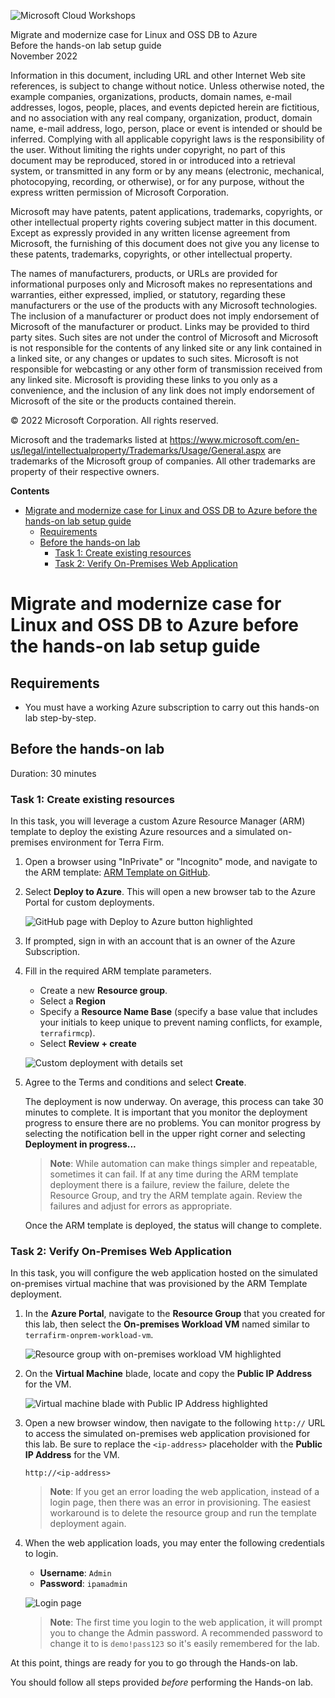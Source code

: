 ![](https://github.com/Microsoft/MCW-Template-Cloud-Workshop/raw/main/Media/ms-cloud-workshop.png "Microsoft Cloud Workshops")

<div class="MCWHeader1">
Migrate and modernize case for Linux and OSS DB to Azure
</div>

<div class="MCWHeader2">
Before the hands-on lab setup guide
</div>

<div class="MCWHeader3">
November 2022
</div>

Information in this document, including URL and other Internet Web site references, is subject to change without notice. Unless otherwise noted, the example companies, organizations, products, domain names, e-mail addresses, logos, people, places, and events depicted herein are fictitious, and no association with any real company, organization, product, domain name, e-mail address, logo, person, place or event is intended or should be inferred. Complying with all applicable copyright laws is the responsibility of the user. Without limiting the rights under copyright, no part of this document may be reproduced, stored in or introduced into a retrieval system, or transmitted in any form or by any means (electronic, mechanical, photocopying, recording, or otherwise), or for any purpose, without the express written permission of Microsoft Corporation.

Microsoft may have patents, patent applications, trademarks, copyrights, or other intellectual property rights covering subject matter in this document. Except as expressly provided in any written license agreement from Microsoft, the furnishing of this document does not give you any license to these patents, trademarks, copyrights, or other intellectual property.

The names of manufacturers, products, or URLs are provided for informational purposes only and Microsoft makes no representations and warranties, either expressed, implied, or statutory, regarding these manufacturers or the use of the products with any Microsoft technologies. The inclusion of a manufacturer or product does not imply endorsement of Microsoft of the manufacturer or product. Links may be provided to third party sites. Such sites are not under the control of Microsoft and Microsoft is not responsible for the contents of any linked site or any link contained in a linked site, or any changes or updates to such sites. Microsoft is not responsible for webcasting or any other form of transmission received from any linked site. Microsoft is providing these links to you only as a convenience, and the inclusion of any link does not imply endorsement of Microsoft of the site or the products contained therein.

© 2022 Microsoft Corporation. All rights reserved.

Microsoft and the trademarks listed at <https://www.microsoft.com/en-us/legal/intellectualproperty/Trademarks/Usage/General.aspx> are trademarks of the Microsoft group of companies. All other trademarks are property of their respective owners.

**Contents**

<!-- TOC -->

- [Migrate and modernize case for Linux and OSS DB to Azure before the hands-on lab setup guide](#migrate-and-modernize-case-for-linux-and-oss-db-to-azure-before-the-hands-on-lab-setup-guide)
    - [Requirements](#requirements)
    - [Before the hands-on lab](#before-the-hands-on-lab)
        - [Task 1: Create existing resources](#task-1-create-existing-resources)
        - [Task 2: Verify On-Premises Web Application](#task-2-verify-on-premises-web-application)

<!-- /TOC -->

# Migrate and modernize case for Linux and OSS DB to Azure before the hands-on lab setup guide

## Requirements

- You must have a working Azure subscription to carry out this hands-on lab step-by-step.

## Before the hands-on lab

Duration: 30 minutes

### Task 1: Create existing resources

In this task, you will leverage a custom Azure Resource Manager (ARM) template to deploy the existing Azure resources and a simulated on-premises environment for Terra Firm.

1. Open a browser using "InPrivate" or "Incognito" mode, and navigate to the ARM template: [ARM Template on GitHub](https://github.com/solliancenet/MCW-Migrate-Linux-OSS-DB-to-Azure/tree/lab/Hands-on%20lab/resources/deployment).

2. Select **Deploy to Azure**. This will open a new browser tab to the Azure Portal for custom deployments.

    ![GitHub page with Deploy to Azure button highlighted](images/before-hol-deploy-to-azure.png "Deploy to Azure")

3. If prompted, sign in with an account that is an owner of the Azure Subscription.

4. Fill in the required ARM template parameters.
    - Create a new **Resource group**.
    - Select a **Region**
    - Specify a **Resource Name Base** (specify a base value that includes your initials to keep unique to prevent naming conflicts, for example, `terrafirmcp`).
    - Select **Review + create**

    ![Custom deployment with details set](images/2022-11-22-20-29-41.png "Custom deployment with details set")

5. Agree to the Terms and conditions and select **Create**.

    The deployment is now underway. On average, this process can take 30 minutes to complete. It is important that you monitor the deployment progress to ensure there are no problems. You can monitor progress by selecting the notification bell in the upper right corner and selecting **Deployment in progress...**

    >**Note**: While automation can make things simpler and repeatable, sometimes it can fail. If at any time during the ARM template deployment there is a failure, review the failure, delete the Resource Group, and try the ARM template again. Review the failures and adjust for errors as appropriate.

    Once the ARM template is deployed, the status will change to complete.

### Task 2: Verify On-Premises Web Application

In this task, you will configure the web application hosted on the simulated on-premises virtual machine that was provisioned by the ARM Template deployment.

1. In the **Azure Portal**, navigate to the **Resource Group** that you created for this lab, then select the **On-premises Workload VM** named similar to `terrafirm-onprem-workload-vm`.

    ![Resource group with on-premises workload VM highlighted](images/2022-11-21-22-49-18.png "Resource group with on-premises workload VM highlighted")

2. On the **Virtual Machine** blade, locate and copy the **Public IP Address** for the VM.

    ![Virtual machine blade with Public IP Address highlighted](images/2022-11-21-22-51-34.png "Virtual machine blade with Public IP Address highlighted")

3. Open a new browser window, then navigate to the following `http://` URL to access the simulated on-premises web application provisioned for this lab. Be sure to replace the `<ip-address>` placeholder with the **Public IP Address** for the VM.

    ```
    http://<ip-address>
    ```

    > **Note**: If you get an error loading the web application, instead of a login page, then there was an error in provisioning. The easiest workaround is to delete the resource group and run the template deployment again.

4. When the web application loads, you may enter the following credentials to login.

    - **Username**: `Admin`
    - **Password**: `ipamadmin`

    ![Login page](images/2022-11-21-22-54-53.png "Login page")

    > **Note**: The first time you login to the web application, it will prompt you to change the Admin password. A recommended password to change it to is `demo!pass123` so it's easily remembered for the lab.

At this point, things are ready for you to go through the Hands-on lab.

You should follow all steps provided *before* performing the Hands-on lab.
